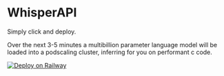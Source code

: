 # WhisperAPI

Simply click and deploy.

Over the next 3-5 minutes a multibillion parameter language model will be loaded into a podscaling cluster, inferring for you on performant c code.

[![Deploy on Railway](https://railway.app/button.svg)](https://railway.app/new/template?template=https://github.com/Arthur-Embry/WhisperAPI)